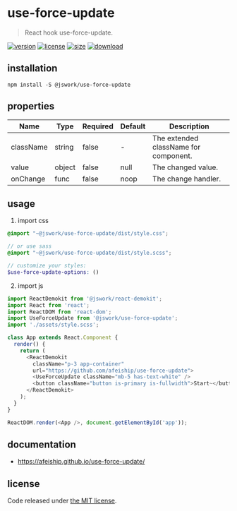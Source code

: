 # use-force-update
> React hook use-force-update.

[![version][version-image]][version-url]
[![license][license-image]][license-url]
[![size][size-image]][size-url]
[![download][download-image]][download-url]

## installation
```shell
npm install -S @jswork/use-force-update
```

## properties
| Name      | Type   | Required | Default | Description                           |
| --------- | ------ | -------- | ------- | ------------------------------------- |
| className | string | false    | -       | The extended className for component. |
| value     | object | false    | null    | The changed value.                    |
| onChange  | func   | false    | noop    | The change handler.                   |


## usage
1. import css
  ```scss
  @import "~@jswork/use-force-update/dist/style.css";

  // or use sass
  @import "~@jswork/use-force-update/dist/style.scss";

  // customize your styles:
  $use-force-update-options: ()
  ```
2. import js
  ```js
  import ReactDemokit from '@jswork/react-demokit';
  import React from 'react';
  import ReactDOM from 'react-dom';
  import UseForceUpdate from '@jswork/use-force-update';
  import './assets/style.scss';

  class App extends React.Component {
    render() {
      return (
        <ReactDemokit
          className="p-3 app-container"
          url="https://github.com/afeiship/use-force-update">
          <UseForceUpdate className="mb-5 has-text-white" />
          <button className="button is-primary is-fullwidth">Start~</button>
        </ReactDemokit>
      );
    }
  }

  ReactDOM.render(<App />, document.getElementById('app'));

  ```

## documentation
- https://afeiship.github.io/use-force-update/


## license
Code released under [the MIT license](https://github.com/afeiship/use-force-update/blob/master/LICENSE.txt).

[version-image]: https://img.shields.io/npm/v/@jswork/use-force-update
[version-url]: https://npmjs.org/package/@jswork/use-force-update

[license-image]: https://img.shields.io/npm/l/@jswork/use-force-update
[license-url]: https://github.com/afeiship/use-force-update/blob/master/LICENSE.txt

[size-image]: https://img.shields.io/bundlephobia/minzip/@jswork/use-force-update
[size-url]: https://github.com/afeiship/use-force-update/blob/master/dist/use-force-update.min.js

[download-image]: https://img.shields.io/npm/dm/@jswork/use-force-update
[download-url]: https://www.npmjs.com/package/@jswork/use-force-update
